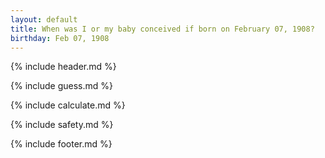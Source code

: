 ```yaml
---
layout: default
title: When was I or my baby conceived if born on February 07, 1908?
birthday: Feb 07, 1908
---
```


{% include header.md %}

{% include guess.md %}

{% include calculate.md %}

{% include safety.md %}

{% include footer.md %}



